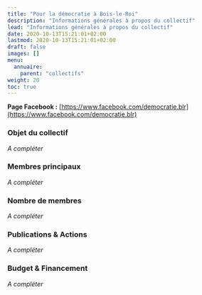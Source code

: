 ```yaml
---
title: "Pour la démocratie à Bois-le-Roi"
description: "Informations générales à propos du collectif"
lead: "Informations générales à propos du collectif"
date: 2020-10-13T15:21:01+02:00
lastmod: 2020-10-13T15:21:01+02:00
draft: false
images: []
menu:
  annuaire:
    parent: "collectifs"
weight: 20
toc: true
---
```


**Page Facebook :** [https://www.facebook.com/democratie.blr](https://www.facebook.com/democratie.blr) 

### Objet du collectif
*A compléter*

### Membres principaux
*A compléter*

### Nombre de membres
*A compléter*

### Publications & Actions
*A compléter*

### Budget & Financement
*A compléter*
